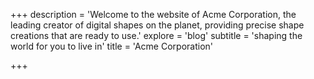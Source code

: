 +++
description = 'Welcome to the website of Acme Corporation, the leading creator of digital shapes on the planet, providing precise shape creations that are ready to use.'
explore = 'blog'
subtitle = 'shaping the world for you to live in'
title = 'Acme Corporation'

+++
